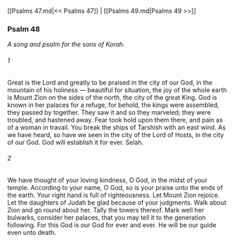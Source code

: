 [[Psalms 47.md|<< Psalms 47]]  |  [[Psalms 49.md|Psalms 49 >>]]

### Psalm 48

*A song and psalm for the sons of Korah.*

###### 1
Great is the Lord and greatly to be praised in the city of our God, in the mountain of his holiness — beautiful for situation, the joy of the whole earth is Mount Zion on the sides of the north, the city of the great King. God is known in her palaces for a refuge, for behold, the kings were assembled, they passed by together. They saw it and so they marveled; they were troubled, and hastened away. Fear took hold upon them there, and pain as of a woman in travail. You break the ships of Tarshish with an east wind. As we have heard, so have we seen in the city of the Lord of Hosts, in the city of our God. God will establish it for ever. Selah.

###### 2
We have thought of your loving kindness, O God, in the midst of your temple. According to your name, O God, so is your praise unto the ends of the earth. Your right hand is full of righteousness. Let Mount Zion rejoice. Let the daughters of Judah be glad because of your judgments. Walk about Zion and go round about her. Tally the towers thereof. Mark well her bulwarks, consider her palaces, that you may tell it to the generation following. For this God is our God for ever and ever. He will be our guide even unto death.